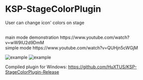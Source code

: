# KSP-StageColorPlugin
User can change icon' colors on stage

 <br />
main mode demonstration https://www.youtube.com/watch?v=wW9lU2d9DmM <br />
simple mode https://www.youtube.com/watch?v=QUHjn5cWGjM


![example](https://pp.userapi.com/c841520/v841520660/115f/0quV67z0Bng.jpg)
![example](https://pp.userapi.com/c841520/v841520660/1166/iplr3zeCaNU.jpg)


Compiled plugin for Windows: https://github.com/HuXTUS/KSP-StageColorPlugin-Release
